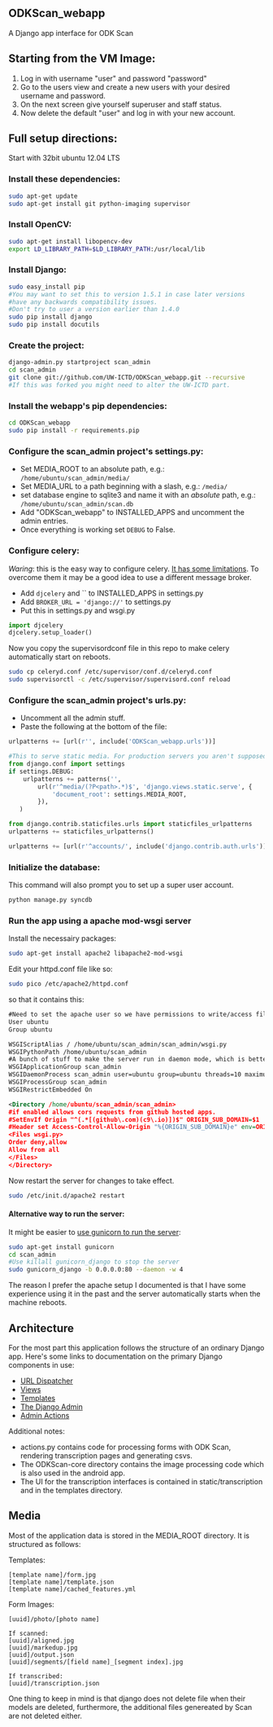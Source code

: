 ODKScan_webapp
--------------------------------------------------------------------------------

A Django app interface for ODK Scan

Starting from the VM Image:
--------------------------------------------------------------------------------

1. Log in with username "user" and password "password"
2. Go to the users view and create a new users with your desired username and password.
3. On the next screen give yourself superuser and staff status.
4. Now delete the default "user" and log in with your new account.

Full setup directions:
--------------------------------------------------------------------------------

Start with 32bit ubuntu 12.04 LTS

### Install these dependencies:

```bash
sudo apt-get update 
sudo apt-get install git python-imaging supervisor
```

### Install OpenCV:

```bash
sudo apt-get install libopencv-dev
export LD_LIBRARY_PATH=$LD_LIBRARY_PATH:/usr/local/lib
```

### Install Django:

```bash
sudo easy_install pip
#You may want to set this to version 1.5.1 in case later versions
#have any backwards compatibility issues.
#Don't try to user a version earlier than 1.4.0
sudo pip install django
sudo pip install docutils
```

### Create the project:

```bash
django-admin.py startproject scan_admin
cd scan_admin
git clone git://github.com/UW-ICTD/ODKScan_webapp.git --recursive
#If this was forked you might need to alter the UW-ICTD part.
```

### Install the webapp's pip dependencies:

```bash
cd ODKScan_webapp
sudo pip install -r requirements.pip
```

### Configure the scan_admin project's settings.py:

* Set MEDIA_ROOT to an absolute path, e.g.:
`/home/ubuntu/scan_admin/media/`
* Set MEDIA_URL to a path beginning with a slash, e.g.: `/media/`
* set database engine to sqlite3 and name it with an _absolute_ path, e.g.:
`/home/ubuntu/scan_admin/scan.db`
* Add "ODKScan_webapp" to INSTALLED_APPS and uncomment the admin entries.
* Once everything is working set `DEBUG` to False.

### Configure celery:

*Waring*: this is the easy way to configure celery.
[It has some limitations](http://docs.celeryproject.org/en/master/getting-started/brokers/django.html).
To overcome them it may be a good idea to use a different message broker.

* Add `djcelery` and `` to INSTALLED_APPS in settings.py
* Add `BROKER_URL = 'django://'` to settings.py
* Put this in settings.py and wsgi.py

```python
import djcelery
djcelery.setup_loader()
```

Now you copy the supervisordconf file in this repo to make celery automatically start on reboots.

```bash
sudo cp celeryd.conf /etc/supervisor/conf.d/celeryd.conf
sudo supervisorctl -c /etc/supervisor/supervisord.conf reload
```

### Configure the scan_admin project's urls.py:

* Uncomment all the admin stuff.
* Paste the following at the bottom of the file:

```python
urlpatterns += [url(r'', include('ODKScan_webapp.urls'))]

#This to serve static media. For production servers you aren't supposed to serve media with Django.
from django.conf import settings
if settings.DEBUG:
    urlpatterns += patterns('',
        url(r'^media/(?P<path>.*)$', 'django.views.static.serve', {
            'document_root': settings.MEDIA_ROOT,
        }),
   )

from django.contrib.staticfiles.urls import staticfiles_urlpatterns
urlpatterns += staticfiles_urlpatterns()

urlpatterns += [url(r'^accounts/', include('django.contrib.auth.urls'))]
```

### Initialize the database:

This command will also prompt you to set up a super user account.

```bash
python manage.py syncdb
```

### Run the app using a apache mod-wsgi server

Install the necessairy packages:

```bash
sudo apt-get install apache2 libapache2-mod-wsgi
```

Edit your httpd.conf file like so:

```bash
sudo pico /etc/apache2/httpd.conf
```
so that it contains this:

```xml
#Need to set the apache user so we have permissions to write/access files.
User ubuntu
Group ubuntu

WSGIScriptAlias / /home/ubuntu/scan_admin/scan_admin/wsgi.py
WSGIPythonPath /home/ubuntu/scan_admin
#A bunch of stuff to make the server run in daemon mode, which is better.
WSGIApplicationGroup scan_admin
WSGIDaemonProcess scan_admin user=ubuntu group=ubuntu threads=10 maximum-requests=100 python-path=/home/ubuntu/scan_admin shutdown-timeout=100
WSGIProcessGroup scan_admin
WSGIRestrictEmbedded On

<Directory /home/ubuntu/scan_admin/scan_admin>
#if enabled allows cors requests from github hosted apps.
#SetEnvIf Origin "^(.*[(github\.com)(c9\.io)])$" ORIGIN_SUB_DOMAIN=$1
#Header set Access-Control-Allow-Origin "%{ORIGIN_SUB_DOMAIN}e" env=ORIGIN_SUB_DOMAIN
<Files wsgi.py>
Order deny,allow
Allow from all
</Files>
</Directory>
```

Now restart the server for changes to take effect.

```bash
sudo /etc/init.d/apache2 restart
```

#### Alternative way to run the server:

It might be easier to [use gunicorn to run the server](http://adrian.org.ar/django-nginx-green-unicorn-in-an-ubuntu-11-10-ec2-instance/):

```bash
sudo apt-get install gunicorn
cd scan_admin
#Use killall gunicorn_django to stop the server
sudo gunicorn_django -b 0.0.0.0:80 --daemon -w 4
```

The reason I prefer the apache setup I documented is that I have some experience
using it in the past and the server automatically starts when the machine reboots.

Architecture
--------------------------------------------------------------------------------

For the most part this application follows the structure of an ordinary Django app.
Here's some links to documentation on the primary Django components in use:

* [URL Dispatcher](https://docs.djangoproject.com/en/dev/topics/http/urls/)
* [Views](https://docs.djangoproject.com/en/dev/topics/http/views/)
* [Templates](https://docs.djangoproject.com/en/dev/ref/templates/api/)
* [The Django Admin](https://docs.djangoproject.com/en/dev/ref/contrib/admin/)
* [Admin Actions](https://docs.djangoproject.com/en/dev/ref/contrib/admin/actions/)

Additional notes:

* actions.py contains code for processing forms with ODK Scan, rendering transcription pages and generating csvs.
* The ODKScan-core directory contains the image processing code which is also used in the android app.
* The UI for the transcription interfaces is contained in static/transcription and in the templates directory.

## Media

Most of the application data is stored in the MEDIA_ROOT directory. It is structured as follows:

Templates:
```
[template name]/form.jpg
[template name]/template.json
[template name]/cached_features.yml
```
Form Images:
```
[uuid]/photo/[photo name]

If scanned:
[uuid]/aligned.jpg
[uuid]/markedup.jpg
[uuid]/output.json
[uuid]/segments/[field name]_[segment index].jpg

If transcribed:
[uuid]/transcription.json
```
One thing to keep in mind is that django does not delete file when their models are deleted,
furthermore, the additional files genereated by Scan are not deleted either.